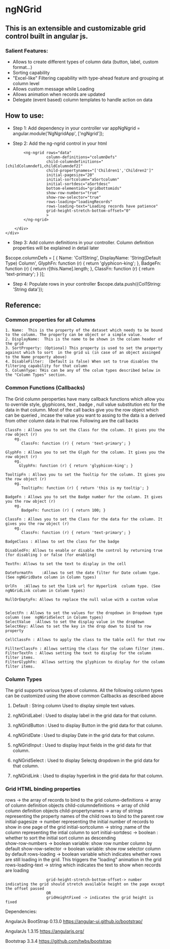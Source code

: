 # ngNGrid

## This is an extensible and customizable grid control built in angular js.

### Salient Features:
 - Allows to create different types of column data (button, label, custom format...)
 - Sorting capability
 - "Excel-like" Filtering capability with type-ahead feature and grouping at column level
 - Allows custom message while Loading
 - Allows animation when records are updated
 - Delegate (event based) column templates to handle action on data
 

## How to use:
 
* Step 1: Add dependency in your controller
 var appNgNgrid = angular.module('NgNgridApp', ['ngNgrid']);
 
* Step 2: Add the ng-ngrid control in your html
 <div ng-app="NgNgridApp">
        <div ng-controller="HomeController">
          
            <ng-ngrid rows="data"
                      column-definitions="columnDefs"
                      child-columndefinitions="[childColumndef1,childColumndef2]"
                      child-propertynames="['Children1','Children2']"
                      initial-pagesize="20"
                      initial-sortcolumn="aSortcolumn"
                      initial-sortdesc="aSortdesc"
                      bottom-elementids="gridbottomids"
                      show-row-numbers="true"
                      show-row-selector="true"
                      rows-loading="loadingRecords"
                      rows-loading-text="Loading records have patience"
                      grid-height-stretch-bottom-offset="0"
					  >
            </ng-ngrid>

        </div>
    </div>
 
* Step 3: Add column definitions in your controller. Column definition properties will be explained in detail later

 $scope.columnDefs = [
               {
                   Name: 'Col1String',
                   DisplayName: 'String(Default Type) Column',
                   GlyphFn: function (r) { return 'glyphicon-king'; },
                   BadgeFn: function (r) { return r[this.Name].length; },
                   ClassFn: function (r) { return 'text-primary'; }
               }];
			   
* Step 4: Populate rows in your controller
 $scope.data.push({Col1String: 'String data'});
 
 
## Reference:

### Common properties for all Columns
	1. Name:  This is the property of the dataset which needs to be bound to the column. The property can be object or a simple value.
	2. DisplayName:  This is the name to be shown in the column header of the grid
	3. SortProperty: (Optional) This property is used to set the property against which to sort  in the grid ui (in case of an object assinged to the Name property above)
	4. DisableFilter:  (Default is false) When set to true disables the filtering capability for that column
	5. ColumnType: THis can be any of the colum types described below in the "Column Types" section.

### Common Functions (Callbacks)
The Grid column peroperties have many callback functions which allow you to override style, glyphicons, text , badge , null value substitution etc for the data in that column.
Most of the call backs give you the row object which can be queried , incase the value you want to assing to the data is a derived from other column data in that row.
Following are the call backs


	ClassFn : Allows you to set the Class for the column. It gives you the row object (r)
		eg. 
		   ClassFn: function (r) { return 'text-primary'; }

	GlyphFn : Allows you to set the Glyph for the column. It gives you the row object (r)
		eg. 
		  GlyphFn: function (r) { return 'glyphicon-king'; }
		  
	TooltipFn : Allows you to set the Tooltip for the column. It gives you the row object (r)
		eg. 
		   TooltipFn: function (r) { return 'this is my tooltip'; }

	BadgeFn : Allows you to set the Badge number for the column. It gives you the row object (r)
		eg. 
		   BadgeFn: function (r) { return 100; }

	ClassFn : Allows you to set the Class for the data for the column. It gives you the row object (r)
		eg. 
		   ClassFn: function (r) { return 'text-primary'; }	   

	BadgeClass : Allows to set the class for the badge
	
	DisabledFn: Allows to enable or disable the control by returning true (for disabling ) or false (for enabling)
	
	TextFn: Allows to set the text to display in the cell 
	
	DateFormatFn	:Allows to set the date filter for Date column type. (See ngNGridDate column in Column types)
	
	UrlFn	:Allows to set the link url for Hyperlink  column type. (See ngNGridLink column in Column types)
	
	NullOrEmptyFn: Allows to replace the null value with a custom value
	
	
	SelectFn : Allows to set the values for the dropdown in Dropdown type column (see  ngNGridSelect in Column types)
	SelectValue  :Allows to set the display value in the dropdown	
	SelectKey: Allows to set the key in the drop down to bind to row property
	
	CellClassFn : Allows to apply the class to the table cell for that row
	
	FillterClassFn : Allows setting the class for the column filter items.
	FilterTextFn : Allows setting the text to display for the column filter items. 
	FilterGlyphFn:  Allows setting the glyphicon to display for the column filter items. 
	
	
### Column Types
The grid supports various types of columns.
All the following column types can be customized using the above common Callbacks as described above

1. Default : String column Used to display simple text values.      
   
2. ngNGridLabel : Used to display label in the grid data for that column.

3. ngNGridButton : Used to display Button in the grid data for that column.

4. ngNGridDate : Used to display Date in the grid data for that column.

5. ngNGridInput : Used to display Input fields in the grid data for that column.

6. ngNGridSelect : Used to display Selectg dropdown in the grid data for that column.

7. ngNGridLink : Used to display hyperlink in the grid data for that column.
 
 
### Grid HTML binding properties
 rows  -> the array of records to bind to the grid
                      column-definitions -> array of column definition objects
                      child-columndefinitions -> array of child column definition objects
                      child-propertynames  -> array of strings representing the property names of the child rows to bind to the parent row
                      initial-pagesize  -> number representing the initial number of records to show in one page of the grid
                      initial-sortcolumn -> string ;name of the column representing  the intial column to sort 
                      initial-sortdesc -> boolean : whether to sort the initial sort column as descending                      
                      show-row-numbers -> boolean variable: show row number column by default
                      show-row-selector -> boolean variable: show row selector column by default
                      rows-loading -> boolean variable which indicates whether rows are still loading in the grid. This triggers the "loading" animation in the grid
                      rows-loading-text -> string  which indicates the text to show when records are loading
					  
                      grid-height-stretch-bottom-offset-> number indicating the grid should stretch available height on the page except the offset passed
					  OR
					  gridHeightFixed -> indicates the grid height is fixed
 
 
 
Dependencies:

 AngularJs BootStrap 0.13.0  https://angular-ui.github.io/bootstrap/ 

 AngularJs 1.3.15 https://angularjs.org/
 
 Bootstrap 3.3.4 https://github.com/twbs/bootstrap
 
 


